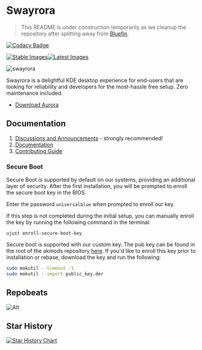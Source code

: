 # Swayrora

>This README is under construction temporarily as we cleanup the repository after splitting away from [Bluefin](https://github.com/ublue-os/bluefin).

[![Codacy Badge](https://app.codacy.com/project/badge/Grade/a940189170c8456c85a75ea36edb32c7)](https://app.codacy.com/gh/bytesquire/swayrora/dashboard?utm_source=gh&utm_medium=referral&utm_content=&utm_campaign=Badge_grade)

[![Stable Images](https://github.com/bytesquire/swayrora/actions/workflows/build-image-stable.yml/badge.svg)](https://github.com/bytesquire/swayrora/actions/workflows/build-image-stable.yml)[![Latest Images](https://github.com/bytesquire/swayrora/actions/workflows/build-image-latest.yml/badge.svg)](https://github.com/bytesquire/swayrora/actions/workflows/build-image-latest.yml)


![swayrora](https://github.com/user-attachments/assets/5d16c9fd-cdfa-49a0-bc03-b28026f8c6df)


Swayrora is a delightful KDE desktop experience for end-users that are looking for reliability and developers for the most-hassle free setup. Zero maintenance included.

- [Download Aurora](https://getaurora.dev)

## Documentation

1. [Discussions and Announcements](https://universal-blue.discourse.group/c/aurora/11) - strongly recommended!
2. [Documentation](https://docs.getaurora.dev/)
3. [Contributing Guide](https://docs.projectbluefin.io/contributing)

### Secure Boot

Secure Boot is supported by default on our systems, providing an additional layer of security. After the first installation, you will be prompted to enroll the secure boot key in the BIOS.

Enter the password `universalblue`
when prompted to enroll our key.

If this step is not completed during the initial setup, you can manually enroll the key by running the following command in the terminal:

`
ujust enroll-secure-boot-key
`

Secure boot is supported with our custom key. The pub key can be found in the root of the akmods repository [here](https://github.com/ublue-os/akmods/raw/main/certs/public_key.der).
If you'd like to enroll this key prior to installation or rebase, download the key and run the following:

```bash
sudo mokutil --timeout -1
sudo mokutil --import public_key.der
```

## Repobeats

![Alt](https://repobeats.axiom.co/api/embed/c86e98a6654e55f789375ff210dd4eb95f757906.svg "Repobeats analytics image")

## Star History

<a href="https://star-history.com/#bytesquire/swayrora&Date">
  <picture>
    <source media="(prefers-color-scheme: dark)" srcset="https://api.star-history.com/svg?repos=bytesquire/swayrora&type=Date&theme=dark" />
    <source media="(prefers-color-scheme: light)" srcset="https://api.star-history.com/svg?repos=bytesquire/swayrora&type=Date" />
    <img alt="Star History Chart" src="https://api.star-history.com/svg?repos=bytesquire/swayrora&type=Date" />
  </picture>
</a>
